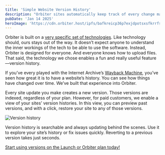 ```yaml
---
title: 'Simple Website Version History'
description: "Orbiter sites automatically keep track of every change made, creating a rich version history. This allows you to see the past and revert anytime."
pubDate: 'Jan 14 2025'
heroImage: 'https://cdn.orbiter.host/ipfs/bafkreicp36p7exjdpotsxsfkrrfsyn3vmbursnqj7dg66t6ovmwn6sf7da'
---
```


Orbiter is built on a [very specific set of technologies](https://orbiter.host/blog/how-we-use-blockchain-behind-the-scenes). Like technology should, ours stays out of the way. It doesn’t expect anyone to understand the inner workings of the tech to be able to use the software. Instead, Orbiter is designed for everyone. And everyone knows how to upload files. That said, the technology we chose enables a fun and really useful feature—version history. 

If you’ve every played with the Internet Archive’s [Wayback Machine](http://web.archive.org/), you’ve seen how great it is to have a website’s history. You can see how things have changed over time. We’ve built that experience into Orbiter. 

Every site update you make creates a new version. Those versions are indexed, regardless of your plan. However, for paid customers, we enable a view of your sites’ version histories. In this view, you can preview past versions, and with a click, restore your site to any of those versions. 

![Version history](https://cdn.orbiter.host/ipfs/bafkreicp36p7exjdpotsxsfkrrfsyn3vmbursnqj7dg66t6ovmwn6sf7da)

Version history is searchable and always updating behind the scenes. Use it to explore your site’s history or fix issues quickly. Reverting to a previous version takes just seconds. 

[Start using versions on the Launch or Orbiter plan today!](https://orbiter.host)